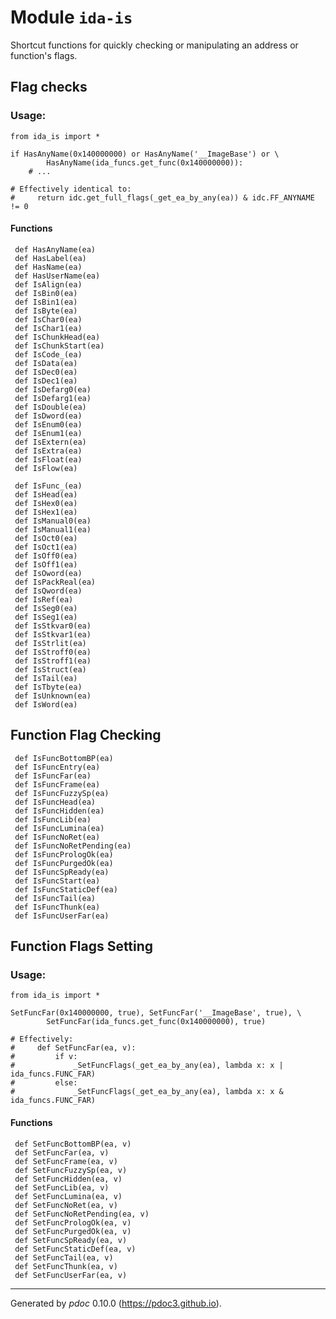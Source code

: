 # Module `ida-is`

Shortcut functions for quickly checking or manipulating an address or function's flags. 

## Flag checks

### Usage:
   
    from ida_is import *

    if HasAnyName(0x140000000) or HasAnyName('__ImageBase') or \
            HasAnyName(ida_funcs.get_func(0x140000000)):
        # ...

    # Effectively identical to:
    #     return idc.get_full_flags(_get_ea_by_any(ea)) & idc.FF_ANYNAME != 0
     
    
#### Functions

     def HasAnyName(ea)
     def HasLabel(ea)
     def HasName(ea)
     def HasUserName(ea)
     def IsAlign(ea)
     def IsBin0(ea)
     def IsBin1(ea)
     def IsByte(ea)
     def IsChar0(ea)
     def IsChar1(ea)
     def IsChunkHead(ea)
     def IsChunkStart(ea)
     def IsCode_(ea)
     def IsData(ea)
     def IsDec0(ea)
     def IsDec1(ea)
     def IsDefarg0(ea)
     def IsDefarg1(ea)
     def IsDouble(ea)
     def IsDword(ea)
     def IsEnum0(ea)
     def IsEnum1(ea)
     def IsExtern(ea)
     def IsExtra(ea)
     def IsFloat(ea)
     def IsFlow(ea)
     
     def IsFunc_(ea)
     def IsHead(ea)
     def IsHex0(ea)
     def IsHex1(ea)
     def IsManual0(ea)
     def IsManual1(ea)
     def IsOct0(ea)
     def IsOct1(ea)
     def IsOff0(ea)
     def IsOff1(ea)
     def IsOword(ea)
     def IsPackReal(ea)
     def IsQword(ea)
     def IsRef(ea)
     def IsSeg0(ea)
     def IsSeg1(ea)
     def IsStkvar0(ea)
     def IsStkvar1(ea)
     def IsStrlit(ea)
     def IsStroff0(ea)
     def IsStroff1(ea)
     def IsStruct(ea)
     def IsTail(ea)
     def IsTbyte(ea)
     def IsUnknown(ea)
     def IsWord(ea)

## Function Flag Checking

     def IsFuncBottomBP(ea)
     def IsFuncEntry(ea)
     def IsFuncFar(ea)
     def IsFuncFrame(ea)
     def IsFuncFuzzySp(ea)
     def IsFuncHead(ea)
     def IsFuncHidden(ea)
     def IsFuncLib(ea)
     def IsFuncLumina(ea)
     def IsFuncNoRet(ea)
     def IsFuncNoRetPending(ea)
     def IsFuncPrologOk(ea)
     def IsFuncPurgedOk(ea)
     def IsFuncSpReady(ea)
     def IsFuncStart(ea)
     def IsFuncStaticDef(ea)
     def IsFuncTail(ea)
     def IsFuncThunk(ea)
     def IsFuncUserFar(ea)


## Function Flags Setting

### Usage:

    from ida_is import *

    SetFuncFar(0x140000000, true), SetFuncFar('__ImageBase', true), \
            SetFuncFar(ida_funcs.get_func(0x140000000), true)

    # Effectively:
    #     def SetFuncFar(ea, v):
    #         if v:
    #             _SetFuncFlags(_get_ea_by_any(ea), lambda x: x | ida_funcs.FUNC_FAR)
    #         else:
    #             _SetFuncFlags(_get_ea_by_any(ea), lambda x: x & ida_funcs.FUNC_FAR)
     
    
#### Functions

     def SetFuncBottomBP(ea, v)
     def SetFuncFar(ea, v)
     def SetFuncFrame(ea, v)
     def SetFuncFuzzySp(ea, v)
     def SetFuncHidden(ea, v)
     def SetFuncLib(ea, v)
     def SetFuncLumina(ea, v)
     def SetFuncNoRet(ea, v)
     def SetFuncNoRetPending(ea, v)
     def SetFuncPrologOk(ea, v)
     def SetFuncPurgedOk(ea, v)
     def SetFuncSpReady(ea, v)
     def SetFuncStaticDef(ea, v)
     def SetFuncTail(ea, v)
     def SetFuncThunk(ea, v)
     def SetFuncUserFar(ea, v)

-----
Generated by *pdoc* 0.10.0 (<https://pdoc3.github.io>).
